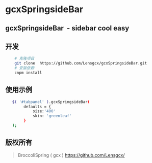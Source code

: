 # gcxSpringsideBar 
## gcxSpringsideBar  - sidebar cool easy
## 开发
```bash
    # 克隆项目
    git clone  https://github.com/Lensgcx/gcxSpringsideBar.git
    # 安装依赖
    cnpm install
```
## 使用示例
```bash
   $( '#tabpanel' ).gcxSpringsideBar(
   		defaults = {
   			size:'400'
  			skin: 'greenleaf'     
   		}
   );
```
## 版权所有
> BroccoliSpring  ( gcx )
> https://github.com/Lensgcx/ 
